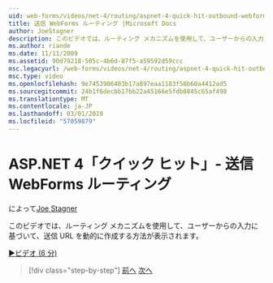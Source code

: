 ```yaml
---
uid: web-forms/videos/net-4/routing/aspnet-4-quick-hit-outbound-webforms-routing
title: 送信 WebForms ルーティング |Microsoft Docs
author: JoeStagner
description: このビデオでは、ルーティング メカニズムを使用して、ユーザーからの入力に基づいて、送信 URL を動的に作成する方法が表示されます。
ms.author: riande
ms.date: 11/11/2009
ms.assetid: 90d79218-505c-4b6d-87f5-a59592d59ccc
msc.legacyurl: /web-forms/videos/net-4/routing/aspnet-4-quick-hit-outbound-webforms-routing
msc.type: video
ms.openlocfilehash: 9e7453906403b17a897eaa1183f56b60a4412ad5
ms.sourcegitcommit: 24b1f6decbb17bb22a45166e5fdb0845c65af498
ms.translationtype: MT
ms.contentlocale: ja-JP
ms.lasthandoff: 03/01/2019
ms.locfileid: "57059879"
---
```

<a name="aspnet-4-quick-hit---outbound-webforms-routing"></a>ASP.NET 4「クイック ヒット」- 送信 WebForms ルーティング
====================
によって[Joe Stagner](https://github.com/JoeStagner)

このビデオでは、ルーティング メカニズムを使用して、ユーザーからの入力に基づいて、送信 URL を動的に作成する方法が表示されます。 

[&#9654;ビデオ (6 分)](https://channel9.msdn.com/Blogs/ASP-NET-Site-Videos/aspnet-4-quick-hit-outbound-webforms-routing)

> [!div class="step-by-step"]
> [前へ](aspnet-4-quick-hit-declarative-webforms-routing.md)
> [次へ](how-do-i-use-routing-with-aspnet-web-forms.md)
